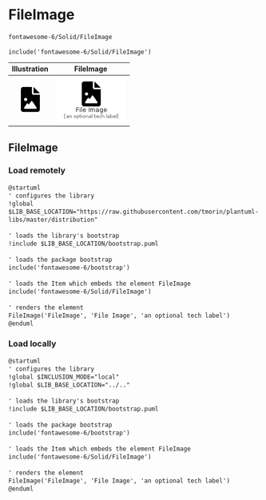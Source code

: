 # FileImage


```text
fontawesome-6/Solid/FileImage
```

```text
include('fontawesome-6/Solid/FileImage')
```



| Illustration | FileImage |
| :---: | :---: |
| ![illustration for Illustration](../../fontawesome-6/Solid/FileImage.png) | ![illustration for FileImage](../../fontawesome-6/Solid/FileImage.Local.png) |




## FileImage

### Load remotely
```plantuml
@startuml
' configures the library
!global $LIB_BASE_LOCATION="https://raw.githubusercontent.com/tmorin/plantuml-libs/master/distribution"

' loads the library's bootstrap
!include $LIB_BASE_LOCATION/bootstrap.puml

' loads the package bootstrap
include('fontawesome-6/bootstrap')

' loads the Item which embeds the element FileImage
include('fontawesome-6/Solid/FileImage')

' renders the element
FileImage('FileImage', 'File Image', 'an optional tech label')
@enduml
```

### Load locally
```plantuml
@startuml
' configures the library
!global $INCLUSION_MODE="local"
!global $LIB_BASE_LOCATION="../.."

' loads the library's bootstrap
!include $LIB_BASE_LOCATION/bootstrap.puml

' loads the package bootstrap
include('fontawesome-6/bootstrap')

' loads the Item which embeds the element FileImage
include('fontawesome-6/Solid/FileImage')

' renders the element
FileImage('FileImage', 'File Image', 'an optional tech label')
@enduml
```

